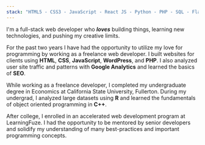 ```yaml
---
stack: "HTML5 - CSS3 - JavaScript - React JS - Python - PHP - SQL - Flask  - Django - Webpack - Styled Components - Bootstrap - Gatsby - Git - Heroku - WordPress - Adobe Suite"
---
```


I'm a full-stack web developer who **_loves_** building things, learning new technologies, and <span>pushing my creative limits</span>.

For the past two years I have had the opportunity to utilize my love for programming by working as a <span>freelance web developer</span>. I built websites for clients using **HTML**, **CSS**, **JavaScript**, **WordPress**, and **PHP**. I also analyzed user site traffic and patterns with **Google Analytics** and learned the basics of **SEO**.

While working as a freelance developer, I completed my undergraduate degree in Economics at California State University, Fullerton. During my undergrad, I analyzed large datasets using **R** and learned the fundamentals of <span>object oriented programming</span> in **C++**.

After college, I enrolled in an accelerated web development program at LearningFuze. I had the opportunity to be <span>mentored by senior developers</span> and solidify my understanding of many best-practices and important programming concepts.
